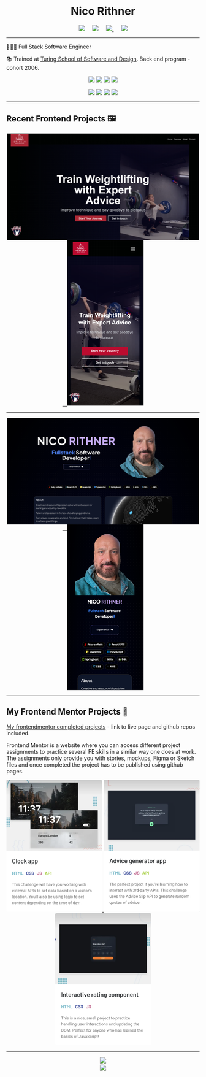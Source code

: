 <div align="center">
  
  # Nico Rithner
  
</div>

<p align="center">
  <a target="_blank"href="https://www.linkedin.com/in/nicorithner/"><img src="https://img.shields.io/badge/linkedin-%230077B5.svg?&style=for-the-badge&logo=linkedin&logoColor=white" /></a>&nbsp;&nbsp;&nbsp;&nbsp;
  <a href="mailto:nicorithner@gmail.com?subject=Message%20From%20my%20Github"><img src="https://img.shields.io/badge/gmail-%23D14836.svg?&style=for-the-badge&logo=gmail&logoColor=white" /></a>&nbsp;&nbsp;&nbsp;&nbsp;
  <a target="_blank" href="https://drive.google.com/file/d/1TciMtrHq-y6eAaXTs34pAj-1VzbgDHE7/view?usp=sharing"> <img src="https://img.shields.io/badge/grab my resume-48494B?style=for-the-badge&logo=googledocs&logoColor=white" /> </a>&nbsp;&nbsp;&nbsp;&nbsp;
   <a target="_blank" href="https://drive.google.com/file/d/1i2ChQaCIomq9OBgizlR9jLSVKKM19v4H/view?usp=drive_link"> <img src="https://img.shields.io/badge/få min CV-001833?style=for-the-badge&logo=googledocs&logoColor=white" /> </a>
</p>

<hr/>

👨🏻‍💻   Full Stack Software Engineer

📚   Trained at [Turing School of Software and Design](https://turing.io/). Back end program - cohort 2006.

<p align="center">
    <img src="https://img.shields.io/badge/JAVA-e6b800?style=for-the-badge&logo=oracle&logoColor=white"/>
  <img src="https://img.shields.io/badge/Spring Boot-339933?style=for-the-badge&logo=spring&logoColor=white" />
    <img src="https://img.shields.io/badge/Ruby-CC342D?style=for-the-badge&logo=ruby&logoColor=white"/>
  <img src="https://img.shields.io/badge/Ruby_on_Rails-CC0000?style=for-the-badge&logo=ruby-on-rails&logoColor=white" />

 
</p>

<div align="center">
   <img src="https://img.shields.io/badge/JavaScript-323330?style=for-the-badge&logo=javascript&logoColor=F7DF1E"/>
  <img src="https://img.shields.io/badge/TypeScript-3C6D90?style=for-the-badge&logo=typeScript&logoColor=white" />
   <img src="https://img.shields.io/badge/React-20232A?style=for-the-badge&logo=react&logoColor=61DAFB" />
   <img src="https://img.shields.io/badge/CSS-3C6D90?style=for-the-badge&logo=css3&logoColor=white" />

</div>

<hr/>

  ## Recent Frontend Projects 🖼️

  <div align="center">
  <a href="https://www.drakkarweightlifting.com" target="_blank" rel="noopener noreferrer">
    <img src="drakkar-site.png" width="500" align="top"/>
    &nbsp;&nbsp;
    <img src="drakkar-site-mobile.png" width="200"/>
  </a>
</div>

<hr/>

<div align="center">
  <a href="https://www.nicorithner.com" target="_blank" rel="noopener noreferrer">
    <img src="nico-site.png" width="500" align="top" />
    &nbsp;&nbsp;
    <img src="nico-site-mobile.png" width="200" align="top" />
  </a>
</div>

<hr/>

  ## My Frontend Mentor Projects 🎨
  
  [My frontendmentor completed projects](https://www.frontendmentor.io/profile/nicorithner) - link to live page and github repos included.
  
  Frontend Mentor is a website where you can access different project assignments to practice several FE skills in a similar way one does at work.
The assignments only provide you with stories, mockups, Figma or Sketch files and once completed the project has to be published using github pages.

<div align="center">
  <a href="https://www.frontendmentor.io/profile/nicorithner">
    <img src="clock_app.png" width="250"/>
    <img src="advice_generator.png" width="250"/>
    <img src="rating_app.png" width="250"/>
  </a>
</div>

<hr/>

<div align="center">
<img src="https://wakatime.com/share/@d4ca273f-8825-4655-a345-095295882ab1/c6c42265-d773-4f32-aa8c-ae9dc660cf8a.svg" width="450"/>
 <!-- 
  <img src="https://wakatime.com/share/@d4ca273f-8825-4655-a345-095295882ab1/83739375-1dc2-40db-8b16-69423ef8dc53.svg" width="450"/>
  <img src="https://wakatime.com/share/@d4ca273f-8825-4655-a345-095295882ab1/aa9e1aa2-3110-4341-a359-1539c18803ec.svg" width="450"/>
 -->
</div>


<div align="center">
   <a href="https://github.com/nicorithner/github-readme-stats">
      <img src="https://github-readme-stats.vercel.app/api?username=nicorithner&show_icons=true&theme=react&&hide_border=true" width="450"/>
   </a>
</div>

<!--
**nicorithner/nicorithner** is a ✨ _special_ ✨ repository because its `README.md` (this file) appears on your GitHub profile.
